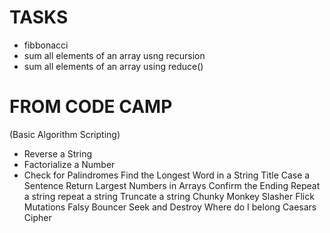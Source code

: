 # TASKS

- fibbonacci
- sum all elements of an array usng recursion
- sum all elements of an array using reduce()


# FROM CODE CAMP
(Basic Algorithm Scripting)

- Reverse a String
- Factorialize a Number
- Check for Palindromes
Find the Longest Word in a String
Title Case a Sentence
Return Largest Numbers in Arrays
Confirm the Ending
Repeat a string repeat a string
Truncate a string
Chunky Monkey
Slasher Flick
Mutations
Falsy Bouncer
Seek and Destroy
Where do I belong
Caesars Cipher